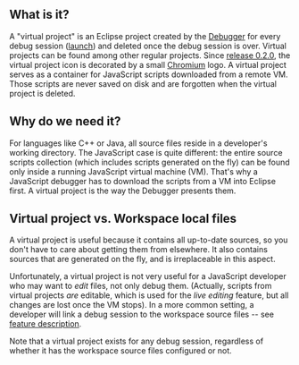 ## What is it? ##

A "virtual project" is an Eclipse project created by the [Debugger](EclipseDebugger.md) for every debug session ([launch](LaunchElement.md)) and deleted once the debug session is over. Virtual projects can be found among other regular projects. Since [release 0.2.0](Release_0_2_0.md), the virtual project icon is decorated by a small [Chromium](http://www.chromium.org) logo. A virtual project serves as a container for JavaScript scripts downloaded from a remote VM. Those scripts are never saved on disk and are forgotten when the virtual project is deleted.

## Why do we need it? ##

For languages like C++ or Java, all source files reside in a developer's working directory. The JavaScript case is quite different: the entire source scripts collection (which includes scripts generated on the fly) can be found only inside a running JavaScript virtual machine (VM). That's why a JavaScript debugger has to download the scripts from a VM into Eclipse first. A virtual project is the way the Debugger presents them.

## Virtual project vs. Workspace local files ##

A virtual project is useful because it contains all up-to-date sources, so you don't have to care about getting them from elsewhere. It also contains sources that are generated on the fly, and is irreplaceable in this aspect.

Unfortunately, a virtual project is not very useful for a JavaScript developer who may want to _edit_ files, not only debug them. (Actually, scripts from virtual projects _are_ editable, which is used for the _live editing_ feature, but all changes are lost once the VM stops). In a more common setting, a developer will link a debug session to the workspace source files -- see [feature description](FeatureDebugOnRealFiles.md).

Note that a virtual project exists for any debug session, regardless of whether it has the workspace source files configured or not.